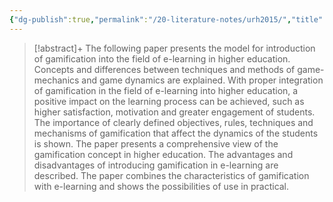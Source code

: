```yaml
---
{"dg-publish":true,"permalink":"/20-literature-notes/urh2015/","title":"The Model for Introduction of Gamification into E-learning in Higher Education","tags":["gamification"],"noteIcon":"","created":"2024.08.30 17:34","updated":"2024.09.09 16:17"}
---
```



> [!abstract]+
> The following paper presents the model for introduction of gamification into the field of e-learning in higher education. Concepts and differences between techniques and methods of game-mechanics and game dynamics are explained. With proper integration of gamification in the field of e-learning into higher education, a positive impact on the learning process can be achieved, such as higher satisfaction, motivation and greater engagement of students. The importance of clearly defined objectives, rules, techniques and mechanisms of gamification that affect the dynamics of the students is shown. The paper presents a comprehensive view of the gamification concept in higher education. The advantages and disadvantages of introducing gamification in e-learning are described. The paper combines the characteristics of gamification with e-learning and shows the possibilities of use in practical.
